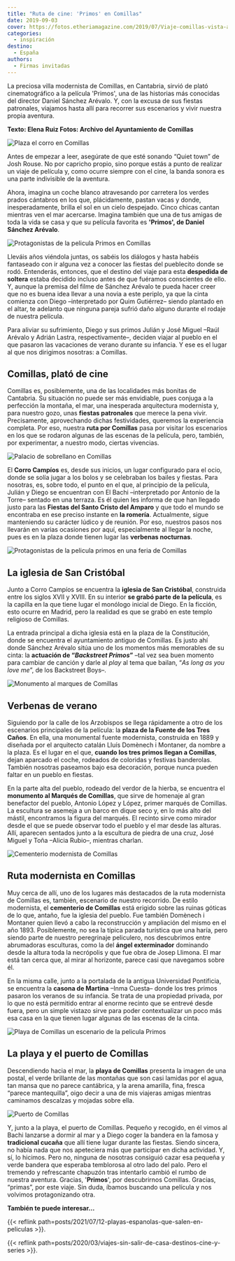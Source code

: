 ```yaml
---
title: "Ruta de cine: 'Primos' en Comillas"
date: 2019-09-03
cover: https://fotos.etheriamagazine.com/2019/07/Viaje-comillas-vista-aerea.jpg
categories: 
  - inspiración
destino: 
  - España
authors: 
  - Firmas invitadas
---
```


La preciosa villa modernista de Comillas, en Cantabria, sirvió de plató cinematográfico 
a la película 'Primos', una de las historias más conocidas del director Daniel Sánchez 
Arévalo. Y, con la excusa de sus fiestas patronales, viajamos hasta allí para recorrer 
sus escenarios y vivir nuestra propia aventura. 

**Texto: Elena Ruiz Fotos: Archivo del Ayuntamiento de Comillas** 

![Plaza el corro en Comillas](https://fotos.etheriamagazine.com/2019/07/viaje-comillas-el-corro.jpg "El Corro, en Comillas.")

Antes de empezar a leer, asegúrate de que esté sonando “Quiet town” de Josh Rouse. No 
por capricho propio, sino porque estás a punto de realizar un viaje de película y, como 
ocurre siempre con el cine, la banda sonora es una parte indivisible de la aventura. 

Ahora, imagina un coche blanco atravesando por carretera los verdes prados cántabros en 
los que, plácidamente, pastan vacas y donde, inesperadamente, brilla el sol en un cielo 
despejado. Cinco chicas cantan mientras ven el mar acercarse. Imagina también que una de 
tus amigas de toda la vida se casa y que su película favorita es **'Primos', de Daniel 
Sánchez Arévalo**. 

![Protagonistas de la pelicula Primos en Comillas](https://fotos.etheriamagazine.com/2019/08/fotograma-pelicula-primos.jpg "Fotograma película 'Primos'.")

Lleváis años viéndola juntas, os sabéis los diálogos y hasta habéis fantaseado con ir 
alguna vez a conocer las fiestas del pueblecito donde se rodó. Entenderás, entonces, que 
el destino del viaje para esta **despedida de soltera** estaba decidido incluso antes de 
que fuéramos conscientes de ello. Y, aunque la premisa del filme de Sánchez Arévalo te 
pueda hacer creer que no es buena idea llevar a una novia a este periplo, ya que la 
cinta comienza con Diego –interpretado por Quim Gutiérrez– siendo plantado en el altar, 
te adelanto que ninguna pareja sufrió daño alguno durante el rodaje de nuestra película. 

Para aliviar su sufrimiento, Diego y sus primos Julián y José Miguel –Raúl Arévalo y 
Adrián Lastra, respectivamente–, deciden viajar al pueblo en el que pasaron las 
vacaciones de verano durante su infancia. Y ese es el lugar al que nos dirigimos 
nosotras: a Comillas. 

## Comillas, plató de cine

Comillas es, posiblemente, una de las localidades más bonitas de Cantabria. Su situación 
no puede ser más envidiable, pues conjuga a la perfección la montaña, el mar, una 
inesperada arquitectura modernista y, para nuestro gozo, unas **fiestas patronales** que 
merece la pena vivir. Precisamente, aprovechando dichas festividades, queremos la 
experiencia completa. Por eso, nuestra **ruta por Comillas** pasa por visitar los 
escenarios en los que se rodaron algunas de las escenas de la película, pero, también, 
por experimentar, a nuestro modo, ciertas vivencias. 

![Palacio de sobrellano en Comillas](https://fotos.etheriamagazine.com/2019/08/viaje-comillas-modernismo-e1566465913398.jpg "Palacio de Sobrellano.")

El **Corro Campíos** es, desde sus inicios, un lugar configurado para el ocio, donde se 
solía jugar a los bolos y se celebraban los bailes y fiestas. Para nosotras, es, sobre 
todo, el punto en el que, al principio de la película, Julián y Diego se encuentran con 
El Bachi –interpretado por Antonio de la Torre– sentado en una terraza. Es él quien les 
informa de que han llegado justo para las **Fiestas del Santo Cristo del Amparo** y que 
todo el mundo se encontraba en ese preciso instante en **la romería**. Actualmente, 
sigue manteniendo su carácter lúdico y de reunión. Por eso, nuestros pasos nos llevarán 
en varias ocasiones por aquí, especialmente al llegar la noche, pues es en la plaza 
donde tienen lugar las **verbenas nocturnas**. 

![Protagonistas de la pelicula primos en una feria de Comillas](https://fotos.etheriamagazine.com/2019/08/pelicula-primos-ruta.jpg "© Fotograma de 'Primos'.")

## La iglesia de San Cristóbal

Junto a Corro Campíos se encuentra la **iglesia de San Cristóbal**, construida entre los 
siglos XVII y XVIII. En su interior **se grabó parte de la película**, es la capilla en 
la que tiene lugar el monólogo inicial de Diego. En la ficción, esto ocurre en Madrid, 
pero la realidad es que se grabó en este templo religioso de Comillas. 

La entrada principal a dicha iglesia está en la plaza de la Constitución, donde se 
encuentra el ayuntamiento antiguo de Comillas. Es justo ahí donde Sánchez Arévalo sitúa 
uno de los momentos más memorables de su cinta: la **actuación de “_Backstreet 
Primos_”** –tal vez sea buen momento para cambiar de canción y darle al _play_ al tema 
que bailan, “_As long as you love me_”, de los Backstreet Boys–. 

![Monumento al marques de Comillas](https://fotos.etheriamagazine.com/2019/07/Viaje-comillas-vista-aerea.jpg "Monumento al marqués de Comillas.")

## Verbenas de verano

Siguiendo por la calle de los Arzobispos se llega rápidamente a otro de los escenarios 
principales de la película: la **plaza de la Fuente de los Tres Caños**. En ella, una 
monumental fuente modernista, construida en 1889 y diseñada por el arquitecto catalán 
Lluís Domènech i Montaner, da nombre a la plaza. Es el lugar en el que, **cuando los 
tres primos llegan a Comillas**, dejan aparcado el coche, rodeados de coloridas y 
festivas banderolas. También nosotras paseamos bajo esa decoración, porque nunca pueden 
faltar en un pueblo en fiestas. 

En la parte alta del pueblo, rodeado del verdor de la hierba, se encuentra el 
**monumento al Marqués de Comillas**, que sirve de homenaje al gran benefactor del 
pueblo, Antonio López y López, primer marqués de Comillas. La escultura se asemeja a un 
barco en dique seco y, en lo más alto del mástil, encontramos la figura del marqués. El 
recinto sirve como mirador desde el que se puede observar todo el pueblo y el mar desde 
las alturas. Allí, aparecen sentados junto a la escultura de piedra de una cruz, José 
Miguel y Toña –Alicia Rubio–, mientras charlan. 

![Cementerio modernista de Comillas](https://fotos.etheriamagazine.com/2019/07/viaje-comillas-modernista-cementerio.jpg "Cementerio modernista de Comillas.")

## Ruta modernista en Comillas

Muy cerca de allí, uno de los lugares más destacados de la ruta modernista de Comillas 
es, también, escenario de nuestro recorrido. De estilo modernista, el **cementerio de 
Comillas** está erigido sobre las ruinas góticas de lo que, antaño, fue la iglesia del 
pueblo. Fue también Domènech i Montaner quien llevó a cabo la reconstrucción y 
ampliación del mismo en el año 1893. Posiblemente, no sea la típica parada turística que 
una haría, pero siendo parte de nuestro peregrinaje peliculero, nos descubrimos entre 
abrumadoras esculturas, como la del **ángel exterminador** dominando desde la altura 
toda la necrópolis y que fue obra de Josep Llimona. El mar está tan cerca que, al mirar 
al horizonte, parece casi que navegamos sobre él. 

En la misma calle, junto a la portalada de la antigua Universidad Pontificia, se 
encuentra la **casona de Martina** –Inma Cuesta– donde los tres primos pasaron los 
veranos de su infancia. Se trata de una propiedad privada, por lo que no está permitido 
entrar al enorme recinto que se entrevé desde fuera, pero un simple vistazo sirve para 
poder contextualizar un poco más esa casa en la que tienen lugar algunas de las escenas 
de la cinta. 

![Playa de Comillas un escenario de la pelicula Primos](https://fotos.etheriamagazine.com/2019/07/viaje-comillas-playa.jpg "Playa de Comillas.")

## La playa y el puerto de Comillas

Descendiendo hacia el mar, la **playa de Comillas** presenta la imagen de una postal, el 
verde brillante de las montañas que son casi lamidas por el agua, tan mansa que no 
parece cantábrica, y la arena amarilla, fina, fresca “parece mantequilla”, oigo decir a 
una de mis viajeras amigas mientras caminamos descalzas y mojadas sobre ella. 

![Puerto de Comillas](https://fotos.etheriamagazine.com/2019/07/viaje-comillas-pelicula-primos-puerto.jpg "Puerto de Comillas.")

Y, junto a la playa, el puerto de Comillas. Pequeño y recogido, en él vimos al Bachi 
lanzarse a dormir al mar y a Diego coger la bandera en la famosa y **tradicional 
cucaña** que allí tiene lugar durante las fiestas. Siendo sincera, no había nada que nos 
apeteciera más que participar en dicha actividad. Y, sí, lo hicimos. Pero no, ninguna de 
nosotras consiguió cazar esa pequeña y verde bandera que esperaba temblorosa al otro 
lado del palo. Pero el tremendo y refrescante chapuzón tras intentarlo cambió el rumbo 
de nuestra aventura. Gracias, '**Primos**', por descubrirnos Comillas. Gracias, 
“primas”, por este viaje. Sin duda, íbamos buscando una película y nos volvimos 
protagonizando otra. 

**También te puede interesar...** 

{{< reflink path=posts/2021/07/12-playas-espanolas-que-salen-en-peliculas >}}. 

{{< reflink path=posts/2020/03/viajes-sin-salir-de-casa-destinos-cine-y-series >}}.
